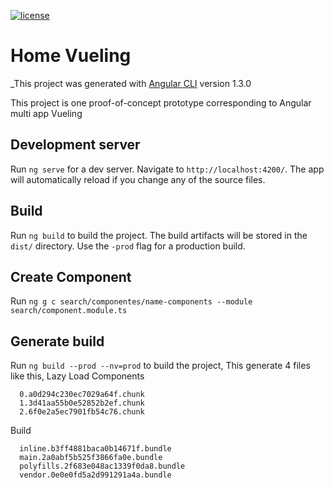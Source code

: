 [![license](https://img.shields.io/github/license/mashape/apistatus.svg?style=flat-square)]( LICENSE )

# Home Vueling

_This project was generated with [Angular CLI](https://github.com/angular/angular-cli) version 1.3.0

This project is one proof-of-concept prototype corresponding to Angular multi app Vueling

## Development server
Run `ng serve` for a dev server. Navigate to `http://localhost:4200/`. The app will automatically reload if you change any of the source files.

## Build

Run `ng build` to build the project. The build artifacts will be stored in the `dist/` directory. Use the `-prod` flag for a production build.

## Create Component

Run `ng g c search/componentes/name-components --module search/component.module.ts`


## Generate build

Run `ng build --prod --nv=prod` to build the project, This generate 4 files like this, 
Lazy Load Components
```
  0.a0d294c230ec7029a64f.chunk
  1.3d41aa55b0e52852b2ef.chunk
  2.6f0e2a5ec7901fb54c76.chunk
```

Build
```
  inline.b3ff4881baca0b14671f.bundle
  main.2a0abf5b525f3866fa0e.bundle
  polyfills.2f683e048ac1339f0da8.bundle
  vendor.0e0e0fd5a2d991291a4a.bundle
```
